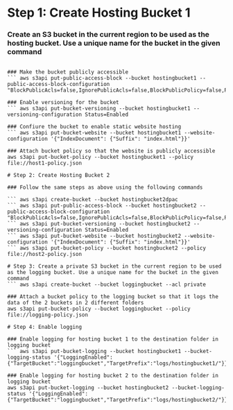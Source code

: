 # Step 1: Create Hosting Bucket 1

### Create an S3  bucket in the current region to be used as the hosting bucket. Use a unique name for the bucket in the given command
``` aws s3api create-bucket --bucket hostingbucket1

### Make the bucket publicly accessible
``` aws s3api put-public-access-block --bucket hostingbucket1 --public-access-block-configuration "BlockPublicAcls=false,IgnorePublicAcls=false,BlockPublicPolicy=false,RestrictPublicBuckets=false"

### Enable versioning for the bucket
``` aws s3api put-bucket-versioning --bucket hostingbucket1 --versioning-configuration Status=Enabled

### Confiure the bucket to enable static website hosting
``` aws s3api put-bucket-website --bucket hostingbucket1 --website-configuration '{"IndexDocument": {"Suffix": "index.html"}}'

### Attach bucket policy so that the website is publicly accessible
aws s3api put-bucket-policy --bucket hostingbucket1 --policy file://host1-policy.json

# Step 2: Create Hosting Bucket 2

### Follow the same steps as above using the following commands

``` aws s3api create-bucket --bucket hostingbucket2dpac
``` aws s3api put-public-access-block --bucket hostingbucket2 --public-access-block-configuration "BlockPublicAcls=false,IgnorePublicAcls=false,BlockPublicPolicy=false,RestrictPublicBuckets=false"
``` aws s3api put-bucket-versioning --bucket hostingbucket2 --versioning-configuration Status=Enabled
``` aws s3api put-bucket-website --bucket hostingbucket2 --website-configuration '{"IndexDocument": {"Suffix": "index.html"}}'
``` aws s3api put-bucket-policy --bucket hostingbucket2 --policy file://host2-policy.json

# Step 3: Create a private S3 bucket in the current region to be used as the logging bucket. Use a unique name for the bucket in the given command
``` aws s3api create-bucket --bucket loggingbucket --acl private

### Attach a bucket policy to the logging bucket so that it logs the data of the 2 buckets in 2 different folders
aws s3api put-bucket-policy --bucket loggingbucket --policy file://logging-policy.json

# Step 4: Enable logging

### Enable logging for hosting bucket 1 to the destination folder in logging bucket
``` aws s3api put-bucket-logging --bucket hostingbucket1 --bucket-logging-status '{"LoggingEnabled":{"TargetBucket":"loggingbucket","TargetPrefix":"logs/hostingbucket1/"}}'

### Enable logging for hosting bucket 2 to the destination folder in logging bucket
aws s3api put-bucket-logging --bucket hostingbucket2 --bucket-logging-status '{"LoggingEnabled":{"TargetBucket":"loggingbucket","TargetPrefix":"logs/hostingbucket2/"}}'